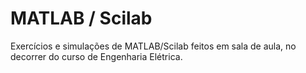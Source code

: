 # MATLAB / Scilab
Exercícios e simulações de MATLAB/Scilab feitos em sala de aula, no decorrer do curso de Engenharia Elétrica.
